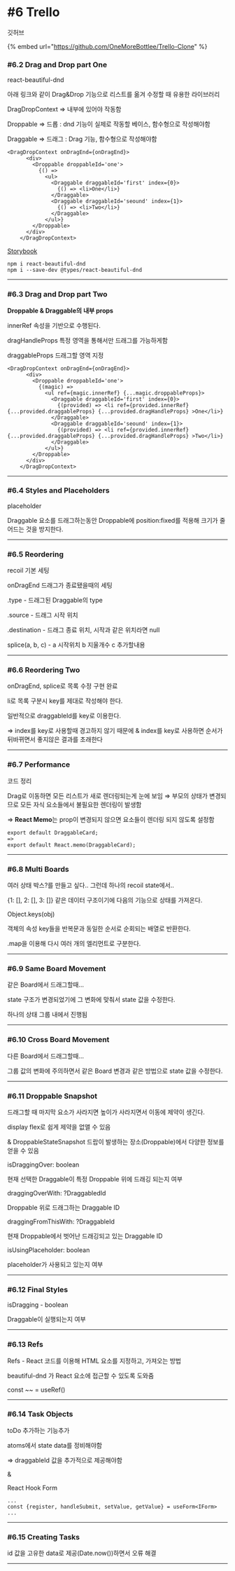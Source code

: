 # #6 Trello

깃허브

{% embed url="https://github.com/OneMoreBottlee/Trello-Clone" %}



### #6.2 **Drag and Drop part One**

react-beautiful-dnd

아래 링크와 같이 Drag\&Drop 기능으로 리스트를 옮겨 수정할 때 유용한 라이브러리



DragDropContext ⇒ 내부에 있어야 작동함

Droppable ⇒ 드롭 : dnd 기능이 실제로 작동할 베이스, 함수형으로 작성해야함

Draggable ⇒ 드래그 : Drag 기능, 함수형으로 작성해야함

```tsx
<DragDropContext onDragEnd={onDragEnd}>
      <div>
        <Droppable droppableId='one'>
          {() =>
            <ul>
              <Draggable draggableId='first' index={0}>
                {() => <li>One</li>}
              </Draggable>
              <Draggable draggableId='seound' index={1}>
                {() => <li>Two</li>}
              </Draggable>
            </ul>}
        </Droppable>
      </div>
    </DragDropContext>
```

[Storybook](https://react-beautiful-dnd.netlify.app/iframe.html?id=board--simple)

```tsx
npm i react-beautiful-dnd
npm i --save-dev @types/react-beautiful-dnd
```

***

### #6.3 **Drag and Drop part Two**

**Droppable & Draggable의 내부 props**

innerRef 속성을 기반으로 수행된다.

dragHandleProps 특정 영역을 통해서만 드래그를 가능하게함

draggableProps 드래그할 영역 지정

```tsx
<DragDropContext onDragEnd={onDragEnd}>
      <div>
        <Droppable droppableId='one'>
          {(magic) =>
            <ul ref={magic.innerRef} {...magic.droppableProps}>
              <Draggable draggableId='first' index={0}>
                {(provided) => <li ref={provided.innerRef} {...provided.draggableProps} {...provided.dragHandleProps} >One</li>}
              </Draggable>
              <Draggable draggableId='seound' index={1}>
                {(provided) => <li ref={provided.innerRef} {...provided.draggableProps} {...provided.dragHandleProps} >Two</li>}
              </Draggable>
            </ul>}
        </Droppable>
      </div>
    </DragDropContext>
```

***

### #6.4 **Styles and Placeholders**

placeholder

Draggable 요소를 드래그하는동안 Droppable에 position:fixed를 적용해 크기가 줄어드는 것을 방지한다.

***

### #6.5 **Reordering**

recoil 기본 세팅

onDragEnd 드래그가 종료됐을때의 세팅

.type - 드래그된 Draggable의 type

.source - 드래그 시작 위치

.destination - 드래그 종료 위치, 시작과 같은 위치라면 null

splice(a, b, c) - a 시작위치 b 지울개수 c 추가할내용

***

### #6.6 **Reordering Two**

onDragEnd, splice로 목록 수정 구현 완료

li로 목록 구분시 key를 제대로 작성해야 한다.

일반적으로 draggableId를 key로 이용한다.

⇒ index를 key로 사용할때 경고하지 않기 때문에 & index를 key로 사용하면 순서가 뒤바뀌면서 좋지않은 결과를 초래한다

***

### #6.7 **Performance**

코드 정리

Drag로 이동하면 모든 리스트가 새로 렌더링되는게 눈에 보임 ⇒ 부모의 상태가 변경되므로 모든 자식 요소들에서 불필요한 렌더링이 발생함

⇒ **React Memo**는 prop이 변경되지 않으면 요소들이 렌더링 되지 않도록 설정함

```tsx
export default DraggableCard;
=>
export default React.memo(DraggableCard);
```

***

### #6.8 **Multi Boards**

여러 상태 박스?를 만들고 싶다.. 그런데 하나의 recoil state에서..

{1: \[], 2: \[], 3: \[]} 같은 데이터 구조이기에 다음의 기능으로 상태를 가져온다.

Object.keys(obj)

객체의 속성 key들을 반복문과 동일한 순서로 순회되는 배열로 반환한다.

.map을 이용해 다시 여러 개의 엘리먼트로 구분한다.

***

### #6.9 **Same Board Movement**

같은 Board에서 드래그할때…

state 구조가 변경되었기에 그 변화에 맞춰서 state 값을 수정한다.

하나의 상태 그룹 내에서 진행됨

***

### #6.10 **Cross Board Movement**

다른 Board에서 드래그할때…

그룹 값의 변화에 주의하면서 같은 Board 변경과 같은 방법으로 state 값을 수정한다.

***

### #6.11 **Droppable Snapshot**

드래그할 때 마지막 요소가 사라지면 높이가 사라지면서 이동에 제약이 생긴다.

display flex로 쉽게 제약을 없앨 수 있음

& DroppableStateSnapshot 드랍이 발생하는 장소(Droppable)에서 다양한 정보를 얻을 수 있음

isDraggingOver: boolean

현재 선택한 Draggable이 특정 Droppable 위에 드래깅 되는지 여부

draggingOverWith: ?DraggabledId

Droppable 위로 드래그하는 Draggable ID

draggingFromThisWith: ?DraggableId

현재 Droppable에서 벗어난 드래깅되고 있는 Draggable ID

isUsingPlaceholder: boolean

placeholder가 사용되고 있는지 여부

***

### #6.12 **Final Styles**

isDragging - boolean

Draggable이 실행되는지 여부

***

### #6.13 Refs

Refs - React 코드를 이용해 HTML 요소를 지정하고, 가져오는 방법

beautiful-dnd 가 React 요소에 접근할 수 있도록 도와줌

const \~\~ = useRef()

***

### #6.14 **Task Objects**

toDo 추가하는 기능추가

atoms에서 state data를 정비해야함

⇒ draggableId 값을 추가적으로 제공해야함

&

React Hook Form

```tsx
...
const {register, handleSubmit, setValue, getValue} = useForm<IForm>
...
```

***

### #6.15 **Creating Tasks**

id 값을 고유한 data로 제공(Date.now())하면서 오류 해결

***
